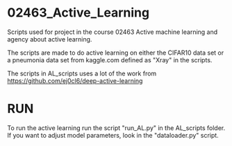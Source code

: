 # 02463_Active_Learning
Scripts used for project in the course 02463 Active machine learning and agency about active learning.

The scripts are made to do active learning on either the CIFAR10 data set or a pneumonia data set from kaggle.com defined as "Xray" in the scripts.

The scripts in AL_scripts uses a lot of the work from https://github.com/ej0cl6/deep-active-learning

# RUN
To run the active learning run the script "run_AL.py" in the AL_scripts folder. 
If you want to adjust model parameters, look in the "dataloader.py" script.
